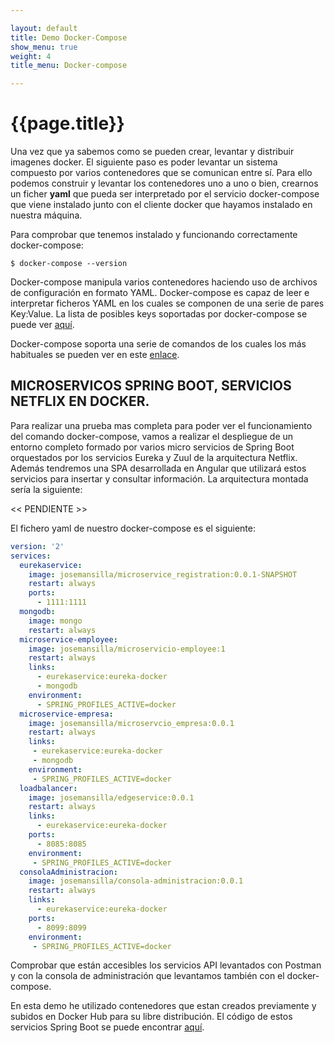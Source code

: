 ```yaml
---

layout: default
title: Demo Docker-Compose
show_menu: true
weight: 4
title_menu: Docker-compose

---
```


# {{page.title}}

Una vez que ya sabemos como se pueden crear, levantar y distribuir imagenes docker. El siguiente paso es poder levantar un sistema compuesto por varios contenedores que se comunican entre sí. Para ello podemos construir y levantar los contenedores uno a uno o bien, crearnos un ficher **yaml** que pueda ser interpretado por el servicio docker-compose que viene instalado junto con el cliente docker que hayamos instalado en nuestra máquina. 

Para comprobar que tenemos instalado y funcionando correctamente docker-compose:

	$ docker-compose --version

Docker-compose manipula varios contenedores haciendo uso de archivos de configuración en formato YAML. Docker-compose es capaz de leer e interpretar ficheros YAML en los cuales se componen de una serie de pares Key:Value. La lista de posibles keys soportadas por docker-compose se puede ver [aquí](ClavesDockerCompose.html).

Docker-compose soporta una serie de comandos de los cuales los más habituales se pueden ver en este [enlace](ComandosDockerCompose.html).



## MICROSERVICOS SPRING BOOT, SERVICIOS NETFLIX EN DOCKER.

Para realizar una prueba mas completa para poder ver el funcionamiento del comando docker-compose, vamos a realizar el despliegue de un entorno completo formado por varios micro servicios de Spring Boot orquestados por los servicios Eureka y Zuul de la arquitectura Netflix. Además tendremos una SPA desarrollada en Angular que utilizará estos servicios para insertar y consultar información. La arquitectura montada sería la siguiente:

<< PENDIENTE >>

El fichero yaml de nuestro docker-compose es el siguiente:

```yaml
version: '2'
services:
  eurekaservice:
    image: josemansilla/microservice_registration:0.0.1-SNAPSHOT
    restart: always
    ports:
      - 1111:1111
  mongodb:
    image: mongo
    restart: always
  microservice-employee:
    image: josemansilla/microservicio-employee:1
    restart: always
    links:
      - eurekaservice:eureka-docker
      - mongodb
    environment:
      - SPRING_PROFILES_ACTIVE=docker
  microservice-empresa:
    image: josemansilla/microservcio_empresa:0.0.1
    restart: always
    links:
     - eurekaservice:eureka-docker
     - mongodb
    environment:
     - SPRING_PROFILES_ACTIVE=docker
  loadbalancer:
    image: josemansilla/edgeservice:0.0.1
    restart: always
    links:
      - eurekaservice:eureka-docker
    ports:
      - 8085:8085
    environment:
     - SPRING_PROFILES_ACTIVE=docker
  consolaAdministracion:
    image: josemansilla/consola-administracion:0.0.1
    restart: always
    links:
      - eurekaservice:eureka-docker
    ports:
      - 8099:8099
    environment:
     - SPRING_PROFILES_ACTIVE=docker
```

Comprobar que están accesibles los servicios API levantados con Postman y con la consola de administración que levantamos también con el docker-compose.

En esta demo he utilizado contenedores que estan creados previamente y subidos en Docker Hub para su libre distribución. El código de estos servicios Spring Boot se puede encontrar [aquí](https://github.com/jmansiya/microserviciosDockerKubernete).